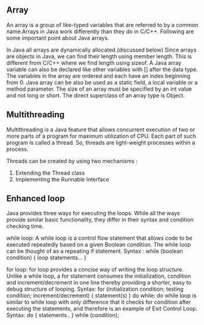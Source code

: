  

## Array
An array is a group of like-typed variables that are referred to by a common name.Arrays in Java work differently than they do in C/C++. Following are some important point about Java arrays.

In Java all arrays are dynamically allocated.(discussed below)
Since arrays are objects in Java, we can find their length using member length. This is different from C/C++ where we find length using sizeof.
A Java array variable can also be declared like other variables with [] after the data type.
The variables in the array are ordered and each have an index beginning from 0.
Java array can be also be used as a static field, a local variable or a method parameter.
The size of an array must be specified by an int value and not long or short.
The direct superclass of an array type is Object.

## Multithreading
Multithreading is a Java feature that allows concurrent execution of two or more parts of a program for maximum utilization of CPU. Each part of such program is called a thread. So, threads are light-weight processes within a process.

Threads can be created by using two mechanisms :
1. Extending the Thread class
2. Implementing the Runnable Interface

## Enhanced loop
Java provides three ways for executing the loops. While all the ways provide similar basic functionality, they differ in their syntax and condition checking time.

while loop: A while loop is a control flow statement that allows code to be executed repeatedly based on a given Boolean condition. The while loop can be thought of as a repeating if statement.
Syntax :
while (boolean condition)
{
   loop statements...
}

for loop: for loop provides a concise way of writing the loop structure. Unlike a while loop, a for statement consumes the initialization, condition and increment/decrement in one line thereby providing a shorter, easy to debug structure of looping.
Syntax:
for (initialization condition; testing condition; 
                              increment/decrement)
{
    statement(s)
}
do while: do while loop is similar to while loop with only difference that it checks for condition after executing the statements, and therefore is an example of Exit Control Loop.
Syntax:
do
{
    statements..
}
while (condition);